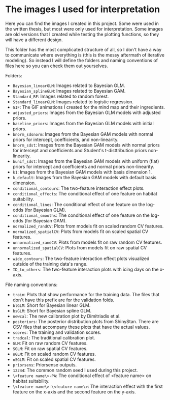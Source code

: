 # The images I used for interpretation

Here you can find the images I created in this project. Some were used in the written thesis, but most were only used for interpretation. Some images are old versions that I created while testing the plotting functions, so they will have a different design.

This folder has the most complicated structure of all, so I don't have a way to communicate where everything is (this is the messy aftermath of iterative modeling). So instead I will define the folders and naming conventions of files here so you can check them out yourselves.

Folders:
* ```Bayesian_linearGLM```: Images related to Bayesian GLM.
* ```Bayesian_splineGLM```: Images related to Bayesian GAM.
* ```Standard_RF```: Images related to random forest.
* ```Standard_linearGLM```: Images related to logistic regression.
* ```GIF```: The GIF animations I created for the mind map and their ingredients.
* ```adjusted_priors```: Images from the Bayesian GLM models with adjusted priors.
* ```baseline_priors```: Images from the Bayesian GLM models with initial priors.
* ```bnorm_sdsnorm```: Images from the Bayesian GAM models with normal priors for intercept, coefficients, and non-linearity.
* ```bnorm_sdst```: Images from the Bayesian GAM models with normal priors for intercept and coefficients and Student's t-disttribution priors non-linearity.
* ```bunif_sdst```: Images from the Bayesian GAM models with uniform (flat) priors for intercept and coefficients and normal priors non-linearity.
* ```k1```: Images from the Bayesian GAM models with basis dimension 1.
* ```k_default```: Images from the Bayesian GAM models with default basis dimension.
* ```conditional_contours```: The two-feature interaction effect plots.
* ```conditional_effects```: The conditional effect of one feature on habitat suitability.
* ```conditional_lines```: The conditional effect of one feature on the log-odds (for Bayesian GLM).
* ```conditional_smooths```: The conditional effect of one feature on the log-odds (for Bayesian GAM).
* ```normalized_randCV```: Plots from models fit on scaled random CV features.
* ```normalized_spatialCV```: Plots from models fit on scaled spatial CV features.
* ```unnormalized_randCV```: Plots from models fit on raw random CV features.
* ```unnormalized_spatialCV```: Plots from models fit on raw spatial CV features.
* ```wide_contours```: The two-feature interaction effect plots visualized outside of the training data's range.
* ```ID_to_others```: The two-feature interaction plots with icing days on the x-axis.

File naming conventions:
* ```train```: Plots that show performance for the training data. The files that don't have this prefix are for the validation folds.
* ```blGLM```: Short for Bayesian linear GLM.
* ```bsGLM```: Short for Bayesian spline GLM.
* ```newcal```: The new calibration plot by Dimitriadis et al.
* ```posteriors```: The posterior distribution plots from ShinyStan. There are CSV files that accompany these plots that have the actual values.
* ```scores```: The training and validation scores.
* ```tradcal```: The traditional calibration plot.
* ```GLM```: Fit on raw random CV features.
* ```SGLM```: Fit on raw spatial CV features.
* ```nGLM```: Fit on scaled random CV features.
* ```nSGLM```: Fit on scaled spatial CV features.
* ```priorsens```: Priorsense outputs.
* ```12244```: The common random seed I used during this project.
* ```\<feature name\>-PA```: The conditional effect of \<feature name\> on habitat suitability.
* ```\<feature name\>-\<feature name\>```: The interaction effect with the first feature on the x-axis and the second feature on the y-axis.

